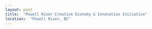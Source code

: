 ```yaml
---
layout: post
title:  "Powell River Creative Economy & Innovation Initiative"
location:  "Powell River, BC"
---
```

